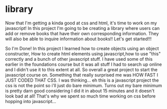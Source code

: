 # library
Now that I'm getting a kinda good at css and html, it's time to work on my javascript! In this project I'm going to be creating a library where users can add or remove books that have their own corresponding information. They will also be able to inquire information about books!! Let's get started!!! 

So I'm Done! In this project I learned how to create objects using an object constructer, How to create html elements using javascript,how to use "this" correctly and a bunch of other javascript stuff. I have used some of this earlier in the foundations course but it was all stuff I had to search up online and I didn't use it to this extent at all. So overall a great project to start the javascript course on. Something that really surprised me was HOW FAST I JUST CODED THAT CSS. I was thinking... eh this is a javascript project the css is not the point so i'll just do bare minimum. Turns out my bare minimum is pretty darn good considering I did it in about 15 minutes and it doesn't look bad at all! That's why we spent so much time working on css before hopping into javascript...